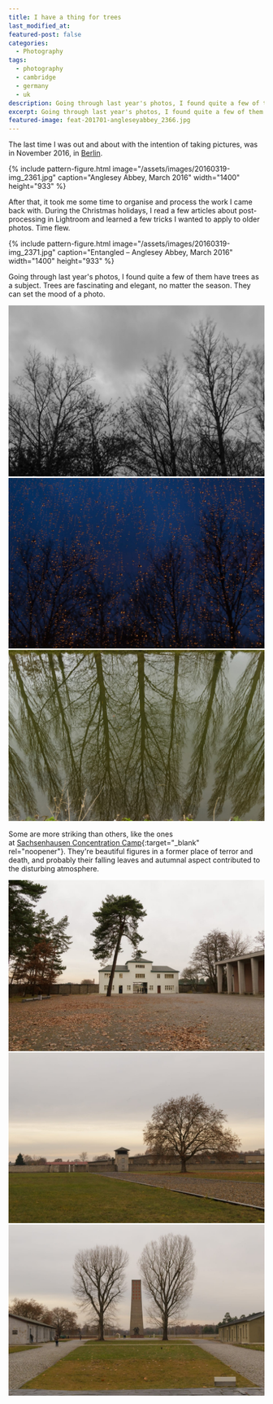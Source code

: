 ```yaml
---
title: I have a thing for trees
last_modified_at: 
featured-post: false
categories:
  - Photography
tags:
  - photography
  - cambridge
  - germany
  - uk
description: Going through last year's photos, I found quite a few of them have trees as a subject. Trees are fascinating and elegant, no matter the season. They can easily set the mood of a photo.
excerpt: Going through last year's photos, I found quite a few of them have trees as a subject. Trees are fascinating and elegant, no matter the season. They can easily set the mood of a photo.
featured-image: feat-201701-angleseyabbey_2366.jpg
---
```

<!-- =================== CHECK THE FOLLOWING LINK! -->

The last time I was out and about with the intention of taking pictures, was in November 2016, in <a href="https://2017/01/09/the-berlin-fascination/">Berlin</a>.

{% include pattern-figure.html image="/assets/images/20160319-img_2361.jpg" caption="Anglesey Abbey, March 2016" width="1400" height="933" %}

After that, it took me some time to organise and process the work I came back with. During the Christmas holidays, I read a few articles about post-processing in Lightroom and learned a few tricks I wanted to apply to older photos. Time flew.

{% include pattern-figure.html image="/assets/images/20160319-img_2371.jpg" caption="Entangled – Anglesey Abbey, March 2016" width="1400" height="933" %}

Going through last year's photos, I found quite a few of them have trees as a subject. Trees are fascinating and elegant, no matter the season. They can set the mood of a photo.

<!-- =================== CHECK THE FOLLOWING GALLERY! -->

![Something’s brewing – Cambridge](/assets/images/20160326-img_2505.jpg)
![Golden droplets – Cambridge](/assets/images/20160326-img_2548.jpg)
![Reflections – Anglesey Abbey](/assets/images/20160319-img_2422.jpg)

Some are more striking than others, like the ones at [Sachsenhausen Concentration Camp](http://www.stiftung-bg.de/gums/en/){:target="_blank" rel="noopener"}. They're beautiful figures in a former place of terror and death, and probably their falling leaves and autumnal aspect contributed to the disturbing atmosphere.

<!-- =================== CHECK THE FOLLOWING GALLERY! -->

![The Entrance, Sachsenhausen Concentration Camp – Oranienburg, Germany](/assets/images/20161122-img_3923.jpg)
![Autumnal Tree, Sachsenhausen Concentration Camp – Oranienburg, Germany](/assets/images/20161122-img_3973.jpg)
![Autumnal Tree, Sachsenhausen Concentration Camp – Oranienburg, Germany](/assets/images/20161122-img_3974.jpg)